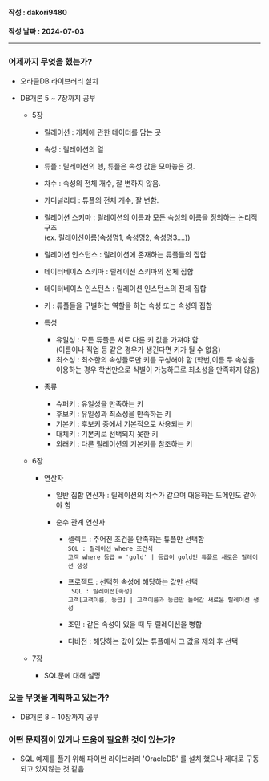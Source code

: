 #### 작성 : dakori9480
**작성 날짜 : 2024-07-03**

---
### 어제까지 무엇을 했는가?
 - 오라클DB 라이브러리 설치

 - DB개론 5 ~ 7장까지 공부
    - 5장
        - 릴레이션 : 개체에 관한 데이터를 담는 곳
        - 속성 : 릴레이션의 열
        - 튜플 : 릴레이션의 행, 튜플은 속성 값을 모아놓은 것.
        - 차수 : 속성의 전체 개수, 잘 변하지 않음.
        - 카디널리티 : 튜플의 전체 개수, 잘 변함.

        - 릴레이션 스키마 : 릴레이션의 이름과 모든 속성의 이름을 정의하는 논리적 구조   
        (ex. 릴레이션이름(속성명1, 속성명2, 속성명3....))
        - 릴레이션 인스턴스 : 릴레이션에 존재하는 튜플들의 집합
        - 데이터베이스 스키마 : 릴레이션 스키마의 전체 집합
        - 데이터베이스 인스턴스 : 릴레이션 인스턴스의 전체 집합

        - 키 : 튜플들을 구별하는 역할을 하는 속성 또는 속성의 집합
        - 특성 
            - 유일성 : 모든 튜플은 서로 다른 키 값을 가져야 함  
            (이름이나 직업 등 같은 경우가 생긴다면 키가 될 수 없음)
            - 최소성 : 최소한의 속성들로만 키를 구성해야 함
            (학번,이름 두 속성을 이용하는 경우 학번만으로 식별이 가능하므로 최소성을 만족하지 않음)
        - 종류
            - 슈퍼키 : 유일성을 만족하는 키
            - 후보키 : 유일성과 최소성을 만족하는 키
            - 기본키 : 후보키 중에서 기본적으로 사용되는 키
            - 대체키 : 기본키로 선택되지 못한 키
            - 외래키 : 다른 릴레이션의 기본키를 참조하는 키
    
    - 6장
        - 연산자
            - 일반 집합 연산자 : 릴레이션의 차수가 같으며 대응하는 도메인도 같아야 함

            - 순수 관계 연산자
                + 셀렉트 : 주어진 조건을 만족하는 튜플만 선택함   
                ``` SQL : 릴레이션 where 조건식 ```   
                ``` 고객 where 등급 = 'gold' | 등급이 gold인 튜플로 새로운 릴레이션 생성 ```

                + 프로젝트 : 선택한 속성에 해당하는 값만 선택   
                ``` SQL : 릴레이션[속성]```   
                ``` 고객[고객이름, 등급] | 고객이름과 등급만 들어간 새로운 릴레이션 생성 ```
                + 조인 : 같은 속성이 있을 때 두 릴레이션을 병합
                + 디비전 : 해당하는 값이 있는 튜플에서 그 값을 제외 후 선택

    - 7장
        - SQL문에 대해 설명
 
### 오늘 무엇을 계획하고 있는가?
 - DB개론 8 ~ 10장까지 공부

### 어떤 문제점이 있거나 도움이 필요한 것이 있는가?
  - SQL 예제를 풀기 위해 파이썬 라이브러리 'OracleDB' 를 설치 했으나 제대로 구동되고 있지않는 것 같음